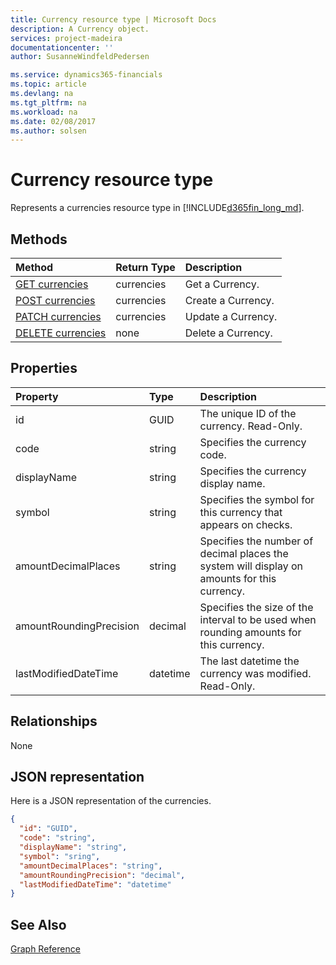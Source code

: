 ```yaml
---
title: Currency resource type | Microsoft Docs
description: A Currency object.
services: project-madeira
documentationcenter: ''
author: SusanneWindfeldPedersen

ms.service: dynamics365-financials
ms.topic: article
ms.devlang: na
ms.tgt_pltfrm: na
ms.workload: na
ms.date: 02/08/2017
ms.author: solsen
---
```


# Currency resource type
Represents a currencies resource type in [!INCLUDE[d365fin_long_md](../dynamics-nav/includes/d365fin_long_md.md)].

## Methods

| Method       | Return Type  |Description|
|:---------------|:--------|:----------|
|[GET currencies](../api/dynamics_get_currencies.md)|currencies|Get a Currency.|
|[POST currencies](../api/dynamics_create_currencies.md)|currencies|Create a Currency.|
|[PATCH currencies](../api/dynamics_update_currencies.md)|currencies|Update a Currency.|
|[DELETE currencies](../api/dynamics_delete_currencies.md)|none|Delete a Currency.|

## Properties
| Property	   | Type	|Description|
|:---------------|:--------|:----------|
|id|GUID|The unique ID of the currency. Read-Only.|
|code|string|Specifies the currency code. |
|displayName|string|Specifies the currency display name.|
|symbol|string|Specifies the symbol for this currency that appears on checks.|
|amountDecimalPlaces|string|Specifies the number of decimal places the system will display on amounts for this currency.|
|amountRoundingPrecision|decimal|Specifies the size of the interval to be used when rounding amounts for this currency.|
|lastModifiedDateTime|datetime|The last datetime the currency was modified. Read-Only.|  


## Relationships
None

## JSON representation

Here is a JSON representation of the currencies.


```json
{
  "id": "GUID",
  "code": "string",
  "displayName": "string",
  "symbol": "sring",
  "amountDecimalPlaces": "string",
  "amountRoundingPrecision": "decimal",
  "lastModifiedDateTime": "datetime"
}

```

## See Also
[Graph Reference](../api/dynamics_graph_reference.md)  
